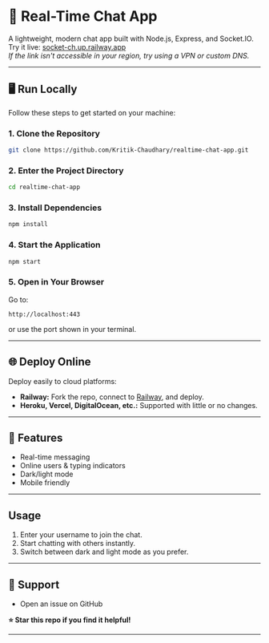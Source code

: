 # 🚀 Real-Time Chat App

A lightweight, modern chat app built with Node.js, Express, and Socket.IO.  
Try it live: [socket-ch.up.railway.app](https://socket-ch.up.railway.app/)  
*If the link isn't accessible in your region, try using a VPN or custom DNS.*

---

## 🖥️ Run Locally

Follow these steps to get started on your machine:

### 1. **Clone the Repository**
```bash
git clone https://github.com/Kritik-Chaudhary/realtime-chat-app.git
```

### 2. **Enter the Project Directory**
```bash
cd realtime-chat-app
```

### 3. **Install Dependencies**
```bash
npm install
```

### 4. **Start the Application**
```bash
npm start
```

### 5. **Open in Your Browser**

Go to:
```
http://localhost:443
```
or use the port shown in your terminal.

---

## 🌐 Deploy Online

Deploy easily to cloud platforms:

- **Railway:** Fork the repo, connect to [Railway](https://railway.app), and deploy.
- **Heroku, Vercel, DigitalOcean, etc.:** Supported with little or no changes.

---

## 📝 Features

- Real-time messaging
- Online users & typing indicators
- Dark/light mode
- Mobile friendly

---

## Usage

1. Enter your username to join the chat.
2. Start chatting with others instantly.
3. Switch between dark and light mode as you prefer.

---

## 🙋 Support

- Open an issue on GitHub

**⭐ Star this repo if you find it helpful!**

---

